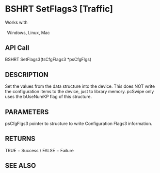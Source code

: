 # BSHRT SetFlags3 [Traffic]

Works with <p class="s1" style="padding-top: 2pt;padding-left: 5pt;text-indent: 0pt;text-align: left;"><a name="bookmark147">&zwnj;</a>Windows, Linux, Mac<a name="bookmark148">&zwnj;</a></p>

## API Call
BSHRT SetFlags3(tsCfgFlags3 *psCfgFlgs)
## DESCRIPTION
Set the values from the data structure into the device. This does NOT write the configuration items to the device, just to library memory. pcSwipe only uses the bUseNumKP flag of this structure.

## PARAMETERS
psCfgFlgs3 pointer to structure to write Configuration Flags3 information.

## RETURNS
TRUE = Success / FALSE = Failure

## SEE ALSO

